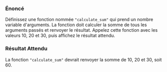 ### Énoncé

Définissez une fonction nommée ```"calculate_sum"``` qui prend un nombre variable d'arguments. La fonction doit calculer la somme de tous les arguments passés et renvoyer le résultat. Appelez cette fonction avec les valeurs 10, 20 et 30, puis affichez le résultat attendu.

### Résultat Attendu

La fonction ```"calculate_sum"``` devrait renvoyer la somme de 10, 20 et 30, soit 60.